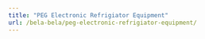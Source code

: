 ```yaml
---
title: "PEG Electronic Refrigiator Equipment"
url: /bela-bela/peg-electronic-refrigiator-equipment/
---
```


